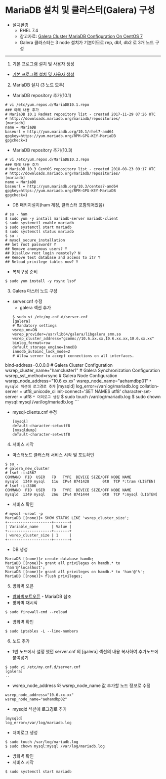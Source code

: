 # MariaDB 설치 및 클러스터(Galera) 구성

  * 설치환경
    * RHEL 7.4
    * 참고자료: [Galera Cluster MariaDB Configuration On CentOS 7](https://linuxadmin.io/galeria-cluster-configuration-centos-7/)
    * Galera 클러스터는 3 node 설치가 기본이므로 rep, db1, db2 로 3개 노드 구성
   
---
1. 기본 프로그램 설치 및 사용자 생성
  * [기본 프로그램 설치 및 사용자 생성](./default/00-etc.md)

2. MariaDB 설치 (3 노드 모두)
  * MariaDB repository 추가(10.1)
  ```
  # vi /etc/yum.repos.d/MariaDB10.1.repo
  ### 아래 내용 추가
  # MariaDB 10.1 RedHat repository list - created 2017-11-29 07:26 UTC
  # http://downloads.mariadb.org/mariadb/repositories/
  [mariadb]
  name = MariaDB
  baseurl = http://yum.mariadb.org/10.1/rhel7-amd64
  gpgkey=https://yum.mariadb.org/RPM-GPG-KEY-MariaDB
  gpgcheck=1
  ```
  
  * MariaDB repository 추가(10.3)
  ```
  # vi /etc/yum.repos.d/MariaDB10.3.repo
  ### 아래 내용 추가
  # MariaDB 10.3 CentOS repository list - created 2018-08-23 09:17 UTC
  # http://downloads.mariadb.org/mariadb/repositories/
  [mariadb]
  name = MariaDB
  baseurl = http://yum.mariadb.org/10.3/centos7-amd64
  gpgkey=https://yum.mariadb.org/RPM-GPG-KEY-MariaDB
  gpgcheck=1
  ```

  * DB 패키지설치(ham 계정, 클러스터 포함되어있음)
  ```
  # su - ham
  $ sudo yum -y install mariadb-server mariadb-client
  $ sudo systemctl enable mariadb
  $ sudo systemctl start mariadb
  $ sudo systemctl status mariadb
  $ su -
  # mysql_secure_installation
  ## Set root password? Y
  ## Remove anonymous users? Y
  ## Disallow root login remotely? N
  ## Remove test database and access to it? Y
  ## Reload privilege tables now? Y
  ```
  * 복제구성 준비
  ```
  $ sudo yum install -y rsync lsof
  ```
3. Galera 마스터 노드 구성
  * server.cnf 수정
    * galera 섹션 추가
    ```
    $ sudo vi /etc/my.cnf.d/server.cnf
    [galera]
    # Mandatory settings
    wsrep_on=ON
    wsrep_provider=/usr/lib64/galera/libgalera_smm.so
    wsrep_cluster_address="gcomm://10.6.xx.xx,10.6.xx.xx,10.6.xx.xx"
    binlog_format=row
    default_storage_engine=InnoDB
    innodb_autoinc_lock_mode=2
    # Allow server to accept connections on all interfaces.
  bind-address=0.0.0.0
    # Galera Cluster Configuration
    wsrep_cluster_name="hamcluster1"
    # Galera Synchronization Configuration
    wsrep_sst_method=rsync
    # Galera Node Configuration
    wsrep_node_address="10.6.xx.xx"
    wsrep_node_name="aehamdbp01"
    ```
    * mysqld 섹션에 로그경로 추가
    ```
    [mysqld]
    log_error=/var/log/mariadb.log
    collation-server = utf8_unicode_ci
    init-connect='SET NAMES utf8'
    character-set-server = utf8
    ```
    * 더미로그 생성
    ```
    $ sudo touch /var/log/mariadb.log
    $ sudo chown mysql:mysql /var/log/mariadb.log
    ```
  * mysql-clients.cnf 수정
    ```
    [mysql]
    default-character-set=utf8
    [mysqldump]
    default-character-set=utf8
    ```
4. 서비스 시작
  * 마스터노드 클러스터 서비스 시작 및 포트확인
  ```
  $ su -
  # galera_new_cluster
  # lsof -i:4567
  COMMAND  PID  USER   FD   TYPE  DEVICE SIZE/OFF NODE NAME
  mysqld  1349 mysql   11u  IPv4 8741428      0t0  TCP *:tram (LISTEN)
  # lsof -i:3306
  COMMAND  PID  USER   FD   TYPE  DEVICE SIZE/OFF NODE NAME
mysqld  1349 mysql   26u  IPv4 8741444      0t0  TCP *:mysql (LISTEN)
  ```
  * 서비스 확인
  ```
  # mysql -uroot -p
  MariaDB [(none)]> SHOW STATUS LIKE 'wsrep_cluster_size';
  +--------------------+-------+
  | Variable_name      | Value |
  +--------------------+-------+
  | wsrep_cluster_size | 1     |
  +--------------------+-------+
  ```
  * DB 생성
  ```
  MariaDB [(none)]> create database hamdb;
  MariaDB [(none)]> grant all privileges on hamdb.* to 'ham'@'localhost';
  MariaDB [(none)]> grant all privileges on hamdb.* to 'ham'@'%';
  MariaDB [(none)]> flush privileges;
  ```
5. 방화벽 오픈
  * [방화벽포트오픈](04-firewall.md) - MariaDB 참조
  * 방화벽 재시작
  ```
  $ sudo firewall-cmd --reload
  ```
  * 방화벽 확인
  ```
  $ sudo iptables -L --line-numbers
  ```
6. 노드 추가
  * 1번 노드에서 설정 했던 server.cnf 의 [galera] 섹션의 내용 복사하여 추가노드에 붙여넣기
  ```
  $ sudo vi /etc/my.cnf.d/server.cnf
  [galera]
  ..
  ```
  * wsrep_node_address 와 wsrep_node_name 값 추가할 노드 정보로 수정
  ```
  wsrep_node_address="10.6.xx.xx"
  wsrep_node_name="aehamdbp02"
  ```
  * mysqld 섹션에 로그경로 추가
  ```
  [mysqld]
  log_error=/var/log/mariadb.log
  ```
  * 더미로그 생성
  ```
  $ sudo touch /var/log/mariadb.log
  $ sudo chown mysql:mysql /var/log/mariadb.log
  ```
  * 방화벽 확인
  * 서비스 시작
  ```
  $ sudo systemctl start mariadb
  ```
  

